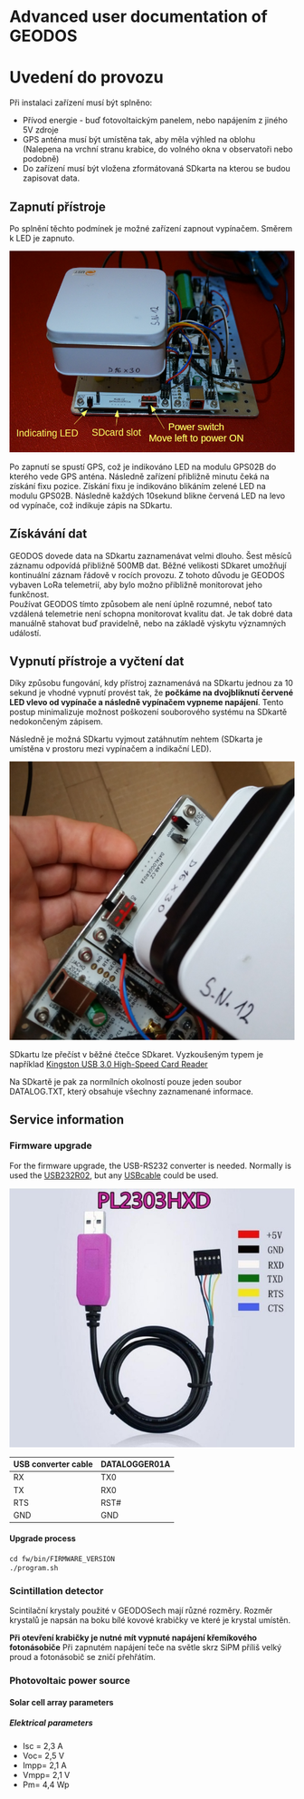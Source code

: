 # Advanced user documentation of GEODOS

# Uvedení do provozu

Při instalaci zařízení musí být splněno:

  * Přívod energie - buď fotovoltaickým panelem, nebo napájením z jiného 5V zdroje
  * GPS anténa musí být umístěna tak, aby měla výhled na oblohu (Nalepena na vrchní stranu krabice, do volného okna v observatoři nebo podobně)
  * Do zařízení musí být vložena zformátovaná SDkarta na kterou se budou zapisovat data.  

## Zapnutí přístroje

Po splnění těchto podmínek je možné zařízení zapnout vypínačem. Směrem k LED je zapnuto.

![GEODOS01 power switch](/doc/src/img/GEODOS_power_switch.png)

Po zapnutí se spustí GPS, což je indikováno LED na modulu GPS02B do kterého vede GPS anténa. Následně zařízení přibližně minutu čeká na získání fixu pozice. Získání fixu je indikováno blikáním zelené LED na modulu GPS02B.
Následně každých 10sekund blikne červená LED na levo od vypínače, což indikuje zápis na SDkartu.

## Získávání dat

GEODOS dovede data na SDkartu zaznamenávat velmi dlouho. Šest měsíců záznamu odpovídá přibližně 500MB dat. Běžné velikosti SDkaret umožňují kontinuální záznam řádově v rocích provozu. Z tohoto důvodu je GEODOS vybaven LoRa telemetrií, aby bylo možno přibližně monitorovat jeho funkčnost.  
Používat GEODOS tímto způsobem ale není úplně rozumné, neboť tato vzdálená telemetrie není schopna monitorovat kvalitu dat. Je tak dobré data manuálně stahovat buď pravidelně, nebo na základě výskytu významných událostí.

## Vypnutí přístroje a vyčtení dat

Díky způsobu fungování, kdy přístroj zaznamenává na SDkartu jednou za 10 sekund je vhodné vypnutí provést tak, že **počkáme na dvojbliknutí červené LED vlevo od vypínače a následně vypínačem vypneme napájení**.
Tento postup minimalizuje možnost poškození souborového systému na SDkartě nedokončeným zápisem.

Následně je možná SDkartu vyjmout zatáhnutím nehtem (SDkarta je umístěna v prostoru mezi vypínačem a indikační LED).

![SDcard removing](/doc/src/img/GEODOS_SDcard_pull-out.jpg)

SDkartu lze přečíst v běžné čtečce SDkaret. Vyzkoušeným typem je například [Kingston USB 3.0 High-Speed Card Reader](https://www.kingston.com/us/memory-card-readers/usb-3-0-high-speed-media-reader)

Na SDkartě je pak za normílních okolností pouze jeden soubor DATALOG.TXT, který obsahuje všechny zaznamenané informace.  


## Service information

### Firmware upgrade

For the firmware upgrade, the USB-RS232 converter is needed.  Normally is used the [USB232R02](https://github.com/mlab-modules/USB232R02), but any [USBcable](https://techfun.sk/produkt/kabel-pl2303hx-usb-na-ttl-rs232/) could be used.

![PL2303XHD cable](/doc/src/img/PL2303XHD.jpg)

|USB converter cable | DATALOGGER01A |
|--------------|---------------|
|RX | TX0| 
|TX | RX0|
|RTS | RST# |
|GND | GND|

#### Upgrade process

    cd fw/bin/FIRMWARE_VERSION
    ./program.sh
    


### Scintillation detector

Scintilační krystaly použité v GEODOSech mají různé rozměry. Rozměr krystalů je napsán na boku bílé kovové krabičky ve které je krystal umístěn.

**Při otevření krabičky je nutné mít vypnuté napájení křemíkového fotonásobiče** Při zapnutém napájení teče na světle skrz SiPM příliš velký proud a fotonásobič se zničí přehřátím.



### Photovoltaic power source

#### Solar cell array parameters

##### Elektrical parameters

- Isc = 2,3 A
- Voc= 2,5 V
- Impp= 2,1 A
- Vmpp= 2,1 V
- Pm= 4,4 Wp
